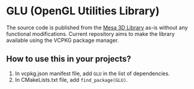 # GLU (OpenGL Utilities Library)
The source code is published from the [Mesa 3D Library](https://archive.mesa3d.org/glu/) as-is without any functional modifications. Current repository aims to make the library available using the VCPKG package manager.

## How to use this in your projects?
1. In vcpkg.json manifest file, add `GLU` in the list of dependencies.
2. In CMakeLists.txt file, add `find_package(GLU)`.
